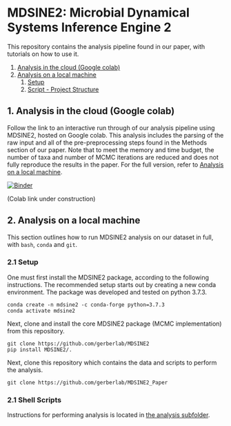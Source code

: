 # MDSINE2: Microbial Dynamical Systems Inference Engine 2

This repository contains the analysis pipeline found in our paper, with tutorials on how to use it.

1. [Analysis in the cloud (Google colab)](#Cloud)  
2. [Analysis on a local machine](#Local)
    1. [Setup](#LocalSetup)
    2. [Script - Project Structure](#LocalRun)

<a name="Cloud"/>

## 1. Analysis in the cloud (Google colab)
Follow the link to an interactive run through of our analysis pipeline using MDSINE2, hosted on Google colab.
This analysis includes the parsing of the raw input and all of the pre-preprocessing steps found in the 
Methods section of our paper.
Note that to meet the memory and time budget, the number of taxa and number of MCMC iterations are reduced and does not
fully reproduce the results in the paper.
For the full version, refer to [Analysis on a local machine](#Local).


[![Binder](https://mybinder.org/badge_logo.svg)](https://mybinder.org/v2/gh/gerberlab/MDSINE2_Paper/HEAD?filepath=bindertutorials)

(Colab link under construction)

<a name="Local"/>

## 2. Analysis on a local machine

This section outlines how to run MDSINE2 analysis on our dataset in full, with `bash`, `conda` and `git`.

<a name="LocalSetup"/>

### 2.1 Setup

One must first install the MDSINE2 package, according to the following instructions.
The recommended setup starts out by creating a new conda environment. 
The package was developed and tested on python 3.7.3.

```
conda create -n mdsine2 -c conda-forge python=3.7.3
conda activate mdsine2
```

Next, clone and install the core MDSINE2 package (MCMC implementation) from this repository.

```
git clone https://github.com/gerberlab/MDSINE2
pip install MDSINE2/.
```

Next, clone this repository which contains the data and scripts to perform the analysis.

```
git clone https://github.com/gerberlab/MDSINE2_Paper
```

<a name="LocalRun"/>

### 2.1 Shell Scripts

Instructions for performing analysis is located in [the analysis subfolder](analysis/README.md).
